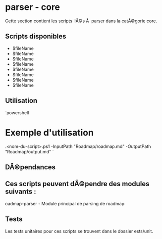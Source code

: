 ﻿# parser - core

Cette section contient les scripts liÃ©s Ã  parser dans la catÃ©gorie core.

## Scripts disponibles

- $fileName
- $fileName
- $fileName
- $fileName
- $fileName
- $fileName
- $fileName
- $fileName


## Utilisation

`powershell
# Exemple d'utilisation
.\<nom-du-script>.ps1 -InputPath "Roadmap/roadmap.md" -OutputPath "Roadmap/output.md"
`

## DÃ©pendances

Ces scripts peuvent dÃ©pendre des modules suivants :
- oadmap-parser - Module principal de parsing de roadmap

## Tests

Les tests unitaires pour ces scripts se trouvent dans le dossier 	ests/unit.
